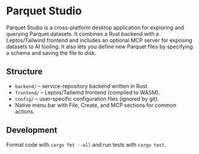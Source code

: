 # Parquet Studio

Parquet Studio is a cross-platform desktop application for exploring and querying Parquet datasets. It combines a Rust backend with a Leptos/Tailwind frontend and includes an optional MCP server for exposing datasets to AI tooling. It also lets you define new Parquet files by specifying a schema and saving the file to disk.

## Structure
- `backend/` – service-repository backend written in Rust.
- `frontend/` – Leptos/Tailwind frontend (compiled to WASM).
- `config/` – user-specific configuration files (ignored by git).
- Native menu bar with File, Create, and MCP sections for common actions.

## Development
Format code with `cargo fmt --all` and run tests with `cargo test`.
